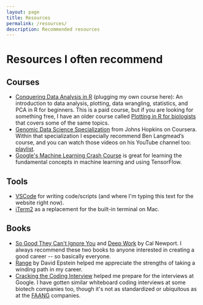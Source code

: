 ```yaml
---
layout: page
title: Resources
permalink: /resources/
description: Recommended resources
---
```


# Resources I often recommend

## Courses

* [Conquering Data Analysis in R](https://omgenomics.teachable.com/p/conquering-data-analysis-in-r) (plugging my own course here): An introduction to data analysis, plotting, data wrangling, statistics, and PCA in R for beginners. This is a paid course, but if you are looking for something free, I have an older course called [Plotting in R for biologists](http://marianattestad.com/blog) that covers some of the same topics.
* [Genomic Data Science Specialization](https://www.coursera.org/specializations/genomic-data-science) from Johns Hopkins on Coursera. Within that specialization I especially recommend Ben Langmead’s course, and you can watch those videos on his YouTube channel too: [playlist](https://www.youtube.com/playlist?list=PL2mpR0RYFQsBiCWVJSvVAO3OJ2t7DzoHA).
* [Google's Machine Learning Crash Course](https://developers.google.com/machine-learning/crash-course) is great for learning the fundamental concepts in machine learning and using TensorFlow.

## Tools

* [VSCode](https://code.visualstudio.com/) for writing code/scripts (and where I'm typing this text for the website right now).
* [iTerm2](https://www.iterm2.com/) as a replacement for the built-in terminal on Mac.

## Books

* [So Good They Can't Ignore You](https://smile.amazon.com/Good-They-Cant-Ignore-You/dp/1455509124/ref=sr_1_1?crid=2OLMT451381H&dchild=1&keywords=so+good+they+cant+ignore+you&qid=1609014893&sprefix=so+good+they+%2Caps%2C229&sr=8-1) and [Deep Work](https://smile.amazon.com/Deep-Work-Focused-Success-Distracted/dp/1455586692/ref=sr_1_1?dchild=1&keywords=deep+work&qid=1609014903&sr=8-1) by Cal Newport. I always recommend these two books to anyone interested in creating a good career -- so basically everyone.
* [Range](https://smile.amazon.com/Range-Generalists-Triumph-Specialized-World/dp/0735214484/ref=sr_1_1?dchild=1&keywords=range&qid=1609014987&sr=8-1) by David Epstein helped me appreciate the strengths of taking a winding path in my career.
* [Cracking the Coding Interview](https://smile.amazon.com/Cracking-Coding-Interview-Programming-Questions/dp/0984782850/ref=sr_1_1?crid=CXUGYI761776&dchild=1&keywords=cracking+the+coding+interview&qid=1609015091&s=books&sprefix=cracking%2Caps%2C248&sr=1-1) helped me prepare for the interviews at Google. I have gotten similar whiteboard coding interviews at some biotech companies too, though it's not as standardized or ubiquitous as at the [FAANG](https://www.google.com/search?q=faang) companies.

